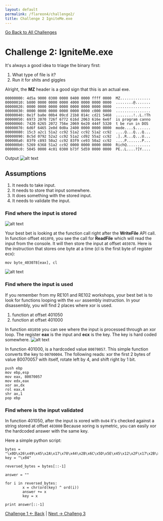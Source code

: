 ```yaml
---
layout: default
permalink: /flareon4/challenge2/
title: Challenge 2 IgniteMe.exe
---
```


[Go Back to All Challenges](https://securedorg.github.io/flareon4)

# Challenge 2: IgniteMe.exe #

It's always a good idea to triage the binary first:

1. What type of file is it?
2. Run it for shits and giggles


Alright, the **MZ** header is a good sign that this is an actual exe.

```
00000000: 4d5a 9000 0300 0000 0400 0000 ffff 0000  MZ..............
00000010: b800 0000 0000 0000 4000 0000 0000 0000  ........@.......
00000020: 0000 0000 0000 0000 0000 0000 0000 0000  ................
00000030: 0000 0000 0000 0000 0000 0000 c000 0000  ................
00000040: 0e1f ba0e 00b4 09cd 21b8 014c cd21 5468  ........!..L.!Th
00000050: 6973 2070 726f 6772 616d 2063 616e 6e6f  is program canno
00000060: 7420 6265 2072 756e 2069 6e20 444f 5320  t be run in DOS 
00000070: 6d6f 6465 2e0d 0d0a 2400 0000 0000 0000  mode....$.......
00000080: 15c3 a2c1 51a2 cc92 51a2 cc92 51a2 cc92  ....Q...Q...Q...
00000090: 8c5d 0792 52a2 cc92 51a2 cd92 55a2 cc92  .]..R...Q...U...
000000a0: 83f9 c893 50a2 cc92 83f9 ce93 50a2 cc92  ....P.......P...
000000b0: 5269 6368 51a2 cc92 0000 0000 0000 0000  RichQ...........
000000c0: 5045 0000 4c01 0300 b73f 5d59 0000 0000  PE..L....?]Y....
```

Output
![alt text](https://securedorg.github.io/flareon4/images/ch1_run.png "run it")


## Assumptions ##

1. It needs to take input.
2. It needs to store that input somewhere.
3. It does something with the stored input.
4. It needs to validate the input.


### Find where the input is stored ###

![alt text](https://securedorg.github.io/flareon4/images/input.png "input")

Your best bet is looking at the function call right after the **WriteFile** API call. In function offset `4010F0`, you see the call for **ReadFile** which will read the input from the console. It will then store the input at offset `403078`. Here is the instruction that stores one byte at a time (cl is the first byte of register ecx):

```mov byte_403078[eax], cl```

![alt text](https://securedorg.github.io/flareon4/images/registers.png "registers")

### Find where the input is used ###

If you remember from my RE101 and RE102 workshops, your best bet is to look for functions looping with the `xor` assembly instruction. In your disassembly, you will find 2 places where xor is used.
1. function at offset 401050 
2. function at offset 401000

In function `401050` you can see where the input is processed through an xor loop. The register **eax** is the input and **ecx** is the key. The key is hard coded somewhere.
![alt text](https://securedorg.github.io/flareon4/images/xorloop.png "xorloop")


In function 401000, is a hardcoded value `80070057`. This simple function converts the key to `00700004`. The following reads: xor the first 2 bytes of value 80070057 with itself, rotate left by 4, and shift right by 1 bit.

```
push ebp
mov ebp,esp
mov eax, 80070057
mov edx,eax
xor ax,dx 
rol eax,4
shr ax,1
pop ebp
```

### Find where is the input validated ###

In function 401050, after the input is xored with `0x04` it's checked against a string stored at offset `403000`
Because xoring is symetric, you can easily xor the hardcoded answer with the same key.

Here a simple python script:

```
bytes = "\x0D\x26\x49\x45\x2A\x17\x78\x44\x2B\x6C\x5D\x5E\x45\x12\x2F\x17\x2B\x44\x6F\x6E\x56\x09\x5F\x45\x47\x73\x26\x0A\x0D\x13\x17\x48\x42\x01\x40\x4D\x0C\x02\x69"
key = "\x04"

reversed_bytes = bytes[::-1]

answer = ""

for i in reversed_bytes:
        x = chr(ord(key) ^ ord(i))
        answer += x
        key = x

print answer[::-1]
```

[Challenge 1 <- Back](https://securedorg.github.io/flareon4/challenge) | [Next -> Challeng 3](https://securedorg.github.io/flareon4/challenge3)


